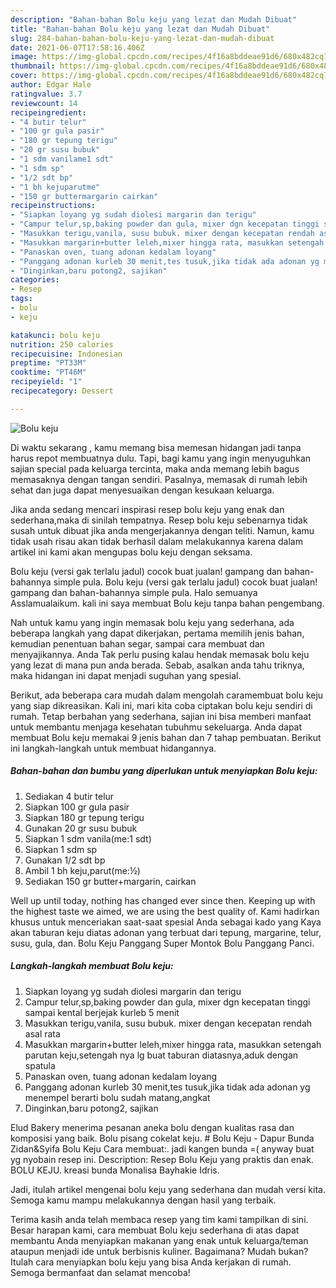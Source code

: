 ```yaml
---
description: "Bahan-bahan Bolu keju yang lezat dan Mudah Dibuat"
title: "Bahan-bahan Bolu keju yang lezat dan Mudah Dibuat"
slug: 284-bahan-bahan-bolu-keju-yang-lezat-dan-mudah-dibuat
date: 2021-06-07T17:58:16.406Z
image: https://img-global.cpcdn.com/recipes/4f16a8bddeae91d6/680x482cq70/bolu-keju-foto-resep-utama.jpg
thumbnail: https://img-global.cpcdn.com/recipes/4f16a8bddeae91d6/680x482cq70/bolu-keju-foto-resep-utama.jpg
cover: https://img-global.cpcdn.com/recipes/4f16a8bddeae91d6/680x482cq70/bolu-keju-foto-resep-utama.jpg
author: Edgar Hale
ratingvalue: 3.7
reviewcount: 14
recipeingredient:
- "4 butir telur"
- "100 gr gula pasir"
- "180 gr tepung terigu"
- "20 gr susu bubuk"
- "1 sdm vanilame1 sdt"
- "1 sdm sp"
- "1/2 sdt bp"
- "1 bh kejuparutme"
- "150 gr buttermargarin cairkan"
recipeinstructions:
- "Siapkan loyang yg sudah diolesi margarin dan terigu"
- "Campur telur,sp,baking powder dan gula, mixer dgn kecepatan tinggi sampai kental berjejak kurleb 5 menit"
- "Masukkan terigu,vanila, susu bubuk. mixer dengan kecepatan rendah asal rata"
- "Masukkan margarin+butter leleh,mixer hingga rata, masukkan setengah parutan keju,setengah nya lg buat taburan diatasnya,aduk dengan spatula"
- "Panaskan oven, tuang adonan kedalam loyang"
- "Panggang adonan kurleb 30 menit,tes tusuk,jika tidak ada adonan yg menempel berarti bolu sudah matang,angkat"
- "Dinginkan,baru potong2, sajikan"
categories:
- Resep
tags:
- bolu
- keju

katakunci: bolu keju 
nutrition: 250 calories
recipecuisine: Indonesian
preptime: "PT33M"
cooktime: "PT46M"
recipeyield: "1"
recipecategory: Dessert

---
```



![Bolu keju](https://img-global.cpcdn.com/recipes/4f16a8bddeae91d6/680x482cq70/bolu-keju-foto-resep-utama.jpg)

Di waktu  sekarang , kamu memang bisa memesan hidangan jadi tanpa harus repot membuatnya dulu. Tapi, bagi kamu yang ingin menyuguhkan sajian special pada keluarga tercinta, maka anda memang lebih bagus memasaknya dengan tangan sendiri. Pasalnya, memasak di rumah lebih sehat dan juga dapat menyesuaikan dengan kesukaan keluarga.

Jika anda sedang mencari inspirasi resep bolu keju yang enak dan sederhana,maka di sinilah tempatnya. Resep bolu keju  sebenarnya tidak susah untuk dibuat jika anda mengerjakannya dengan teliti. Namun, kamu tidak usah risau akan tidak berhasil dalam melakukannya 
karena dalam artikel ini kami akan mengupas bolu keju dengan seksama.  

Bolu keju (versi gak terlalu jadul) cocok buat jualan! gampang dan bahan-bahannya simple pula. Bolu keju (versi gak terlalu jadul) cocok buat jualan! gampang dan bahan-bahannya simple pula. Halo semuanya Asslamualaikum. kali ini saya membuat Bolu keju tanpa bahan pengembang.

Nah untuk kamu yang ingin memasak bolu keju yang sederhana, ada beberapa langkah yang dapat dikerjakan, pertama memilih jenis bahan, kemudian penentuan bahan segar, sampai cara membuat dan menyajikannya. Anda Tak perlu pusing kalau hendak memasak bolu keju yang lezat di mana pun anda berada. Sebab, asalkan anda  tahu triknya, maka hidangan ini dapat menjadi suguhan yang spesial.

Berikut, ada beberapa cara mudah dalam mengolah caramembuat bolu keju yang siap dikreasikan. Kali ini, mari kita coba ciptakan bolu keju sendiri di rumah. Tetap berbahan yang sederhana, sajian ini bisa memberi manfaat untuk membantu menjaga kesehatan tubuhmu sekeluarga. Anda dapat membuat Bolu keju memakai 9 jenis bahan dan 7 tahap pembuatan. Berikut ini langkah-langkah untuk membuat hidangannya.

<!--inarticleads1-->

##### Bahan-bahan dan bumbu yang diperlukan untuk menyiapkan Bolu keju:

1. Sediakan 4 butir telur
1. Siapkan 100 gr gula pasir
1. Siapkan 180 gr tepung terigu
1. Gunakan 20 gr susu bubuk
1. Siapkan 1 sdm vanila(me:1 sdt)
1. Siapkan 1 sdm sp
1. Gunakan 1/2 sdt bp
1. Ambil 1 bh keju,parut(me:½)
1. Sediakan 150 gr butter+margarin, cairkan


Well up until today, nothing has changed ever since then. Keeping up with the highest taste we aimed, we are using the best quality of. Kami hadirkan khusus untuk menceriakan saat-saat spesial Anda sebagai kado yang Kaya akan taburan keju diatas adonan yang terbuat dari tepung, margarine, telur, susu, gula, dan. Bolu Keju Panggang Super Montok Bolu Panggang Panci. 

<!--inarticleads2-->

##### Langkah-langkah membuat Bolu keju:

1. Siapkan loyang yg sudah diolesi margarin dan terigu
1. Campur telur,sp,baking powder dan gula, mixer dgn kecepatan tinggi sampai kental berjejak kurleb 5 menit
1. Masukkan terigu,vanila, susu bubuk. mixer dengan kecepatan rendah asal rata
1. Masukkan margarin+butter leleh,mixer hingga rata, masukkan setengah parutan keju,setengah nya lg buat taburan diatasnya,aduk dengan spatula
1. Panaskan oven, tuang adonan kedalam loyang
1. Panggang adonan kurleb 30 menit,tes tusuk,jika tidak ada adonan yg menempel berarti bolu sudah matang,angkat
1. Dinginkan,baru potong2, sajikan


Elud Bakery menerima pesanan aneka bolu dengan kualitas rasa dan komposisi yang baik. Bolu pisang cokelat keju. # Bolu Keju - Dapur Bunda Zidan&amp;Syifa Bolu Keju Cara membuat:. jadi kangen bunda =( anyway buat yg nyobain resep ini. Description: Resep Bolu Keju yang praktis dan enak. BOLU KEJU. kreasi bunda Monalisa Bayhakie Idris. 

Jadi, itulah artikel mengenai  bolu keju  yang sederhana dan mudah versi kita. Semoga kamu mampu melakukannya dengan hasil yang terbaik. 

Terima kasih anda telah membaca resep yang tim kami tampilkan di sini. Besar harapan kami, cara membuat  Bolu keju sederhana di atas dapat membantu Anda menyiapkan makanan yang enak untuk keluarga/teman ataupun menjadi ide untuk berbisnis kuliner. Bagaimana? Mudah bukan? Itulah cara menyiapkan bolu keju yang bisa Anda kerjakan di rumah. Semoga bermanfaat dan selamat mencoba!

